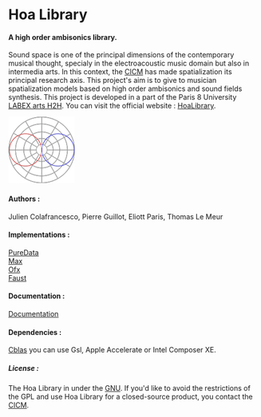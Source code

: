 # Hoa Library 

#### A high order ambisonics library.

Sound space is one of the principal dimensions of the contemporary musical thought, specialy in the electroacoustic music domain but also in intermedia arts. In this context, the [CICM](http://cicm.mshparisnord.org/ "CICM") has made spatialization its principal research axis. This project's aim is to give to musician spatialization models based on high order ambisonics and sound fields synthesis. This project is developed in a part of the Paris 8 University [LABEX arts H2H](http://www.labex-arts-h2h.fr/ "LABEX arts H2H"). You can visit the official website : [HoaLibrary](http://www.mshparisnord.fr/hoalibrary/ "HoaLibrary").

![Image](https://raw.githubusercontent.com/CICM/HoaLibrary-Light/gh-pages/hoa-icon.png "Hoa-Icon")

#### Authors :

Julien Colafrancesco, Pierre Guillot, Eliott Paris, Thomas Le Meur

#### Implementations :

[PureData](https://github.com/CICM/HoaLibrary-PD "PureData")<br/>
[Max](https://github.com/CICM/HoaLibrary-Max "Max")<br/>
[Ofx](https://github.com/CICM/ofxHoa "Open Framework")<br/>
[Faust](https://github.com/CICM/HoaLibrary-Faust "Faust")

#### Documentation :

[Documentation](http://cicm.github.io/HoaLibrary-Light "Documentation")

#### Dependencies : 

[Cblas](http://www.netlib.org/clapack/cblas/ "Cblas") you can use Gsl, Apple Accelerate or Intel Composer XE.

##### License : 

The Hoa Library in under the [GNU](http://www.gnu.org/copyleft/gpl.html "GNU Public License"). If you'd like to avoid the restrictions of the GPL and use Hoa Library for a closed-source product, you contact the [CICM](http://cicm.mshparisnord.org/ "CICM").



